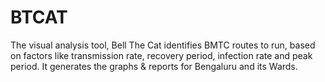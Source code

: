 # BTCAT
The visual analysis tool, Bell The Cat identifies BMTC routes to run, based on factors like transmission rate, recovery period, infection rate and peak period. It generates the graphs &amp; reports for Bengaluru and its Wards.
